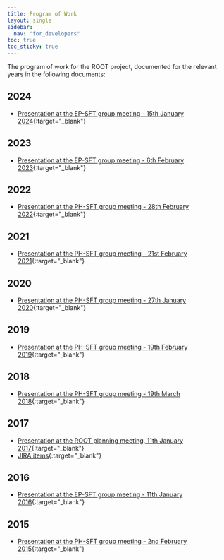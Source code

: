 ```yaml
---
title: Program of Work
layout: single
sidebar:
  nav: "for_developers"
toc: true
toc_sticky: true
---
```


The program of work for the ROOT project, documented for the relevant years in the following documents:

## 2024

  - [Presentation at the EP-SFT group meeting - 15th January 2024](https://indico.cern.ch/event/1341656/#6-root){:target="_blank"}

## 2023

  - [Presentation at the EP-SFT group meeting - 6th February 2023](https://indico.cern.ch/event/1233591/contributions/5189935/attachments/2588023/4465399/ROOT-2023-SFT.pdf){:target="_blank"}

## 2022

  - [Presentation at the PH-SFT group meeting - 28th February 2022](https://indico.cern.ch/event/1129135/contributions/4738650/attachments/2398434/4101216/ROOT-2022.pdf){:target="_blank"}

## 2021

  - [Presentation at the PH-SFT group meeting - 21st February 2021](https://indico.cern.ch/event/996294/contributions/4186128/attachments/2185819/3694212/ROOT-2021-SFT.pdf){:target="_blank"}

## 2020

  - [Presentation at the PH-SFT group meeting - 27th January 2020](https://indico.cern.ch/event/875784/contributions/3690258/attachments/1975740/3288395/ROOT-PoW2020-EP-SFT.pdf){:target="_blank"}

## 2019

  - [Presentation at the PH-SFT group meeting - 19th February 2019](https://indico.cern.ch/event/791389/contributions/3286974/attachments/1793582/2922768/ROOTPoW2019SFT.pdf){:target="_blank"}

## 2018

  - [Presentation at the PH-SFT group meeting - 19th March 2018](https://indico.cern.ch/event/710739/contributions/2920120/attachments/1619048/2574780/ROOT_PoW_2018_-_SFT.pdf){:target="_blank"}

## 2017

  - [Presentation at the ROOT planning meeting, 11th January 2017](https://indico.cern.ch/event/598604/contributions/2419269/attachments/1393870/2124204/ROOT-Plans-20170111.pdf){:target="_blank"}
  - [JIRA items](https://sft.its.cern.ch/jira/issues/?filter=10171){:target="_blank"}

## 2016

  - [Presentation at the EP-SFT group meeting - 11th January 2016](https://indico.cern.ch/event/471082/contribution/5/attachments/1208813/1763287/ROOT-Plans-20160111.pdf){:target="_blank"}

## 2015

  - [Presentation at the PH-SFT group meeting - 2nd February 2015](https://indico.cern.ch/event/361434/contribution/3/attachments/719493/987636/ROOT-Plans-20150202.pdf){:target="_blank"}
